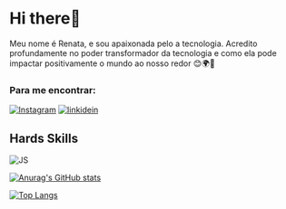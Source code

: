# Hi there👋


Meu nome é Renata, e sou apaixonada pelo a tecnologia. Acredito profundamente no poder transformador da tecnologia e como ela pode impactar positivamente o mundo ao nosso redor 😊🌍🚀


### Para me encontrar:
[![Instagram](https://img.shields.io/badge/Instagram-E4405F?style=for-the-badge&logo=instagram&logoColor=white)](https://www.instagram.com/renatarafaelaalves)
[![linkidein](https://img.shields.io/badge/LinkedIn-0077B5?style=for-the-badge&logo=linkedin&logoColor=white)](www.linkedin.com/in/renataalvesdeoliveira)


## Hards Skills
![JS](https://img.shields.io/badge/JavaScript-323330?style=for-the-badge&logo=javascript&logoColor=F7DF1E)

[![Anurag's GitHub stats](https://github-readme-stats.vercel.app/api?username=Renatarafaelaalves&show_icons=true&theme=merko)](https://github.com/Renatarafaelaalves/)

[![Top Langs](https://github-readme-stats.vercel.app/api/top-langs/?username=Renatarafaelaalves)](https://github.com/Renatarafaelaalves/)

